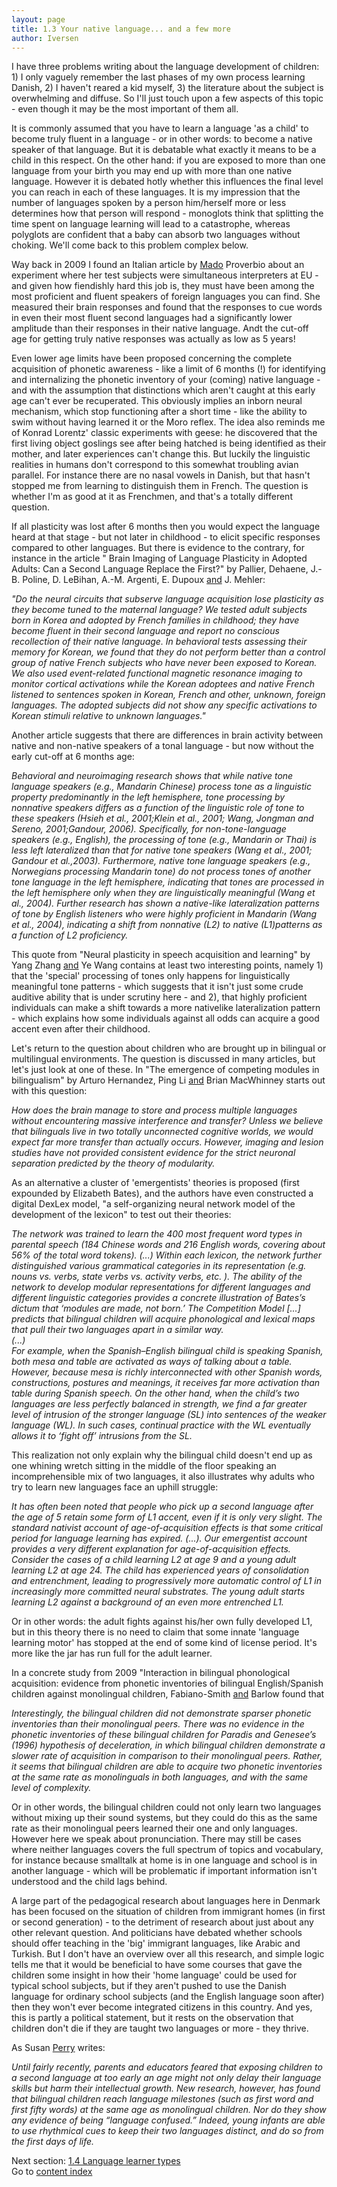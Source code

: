 ```yaml
---
layout: page
title: 1.3 Your native language... and a few more
author: Iversen
---
```

I have three problems writing about the language development of children: 1) I only vaguely remember the last phases of my own process learning Danish, 2) I haven't reared a kid myself, 3) the literature about the subject is overwhelming and diffuse. So I'll just touch upon a few aspects of this topic - even though it may be the most important of them all. 

It is commonly assumed that you have to learn a language 'as a child' to become truly fluent in a language - or in other words: to become a native speaker of that language. But it is debatable what exactly it means to be a child in this respect. On the other hand: if you are exposed to more than one language from your birth you may end up with more than one native language. However it is debated hotly whether this influences the final level you can reach in each of these languages. It is my impression that the number of languages spoken by a person him/herself more or less determines how that person will respond - monoglots think that splitting the time spent on language learning will lead to a catastrophe, whereas polyglots are confident that a baby can absorb two languages without choking. We'll come back to this problem complex below.

Way back in 2009 I found an Italian article by [Mado](http://www.lswn.it/neuroscienze/come-sono-rappresentate-le-lingue-nel-cervello-umano/) Proverbio about an experiment where her test subjects were simultaneous interpreters at EU - and given how fiendishly hard this job is, they must have been among the most proficient and fluent speakers of foreign languages you can find. She measured their brain responses and found that the responses to cue words in even their most fluent second languages had a significantly lower amplitude than their responses in their native language. Andt the cut-off age for getting truly native responses was actually as low as 5 years!

Even lower age limits have been proposed concerning the complete acquisition of phonetic awareness - like a limit of 6 months (!) for identifying and internalizing the phonetic inventory of your (coming) native language - and with the assumption that distinctions which aren't caught at this early age can't ever be recuperated. This obviously implies an inborn neural mechanism, which stop functioning after a short time - like the ability to swim without having learned it or the Moro reflex. The idea also reminds me of Konrad Lorentz' classic experiments with geese: he discovered that the first living object goslings see after being hatched is being identified as their mother, and later experiences can't change this. But luckily the linguistic realities in humans don't correspond to this somewhat troubling avian parallel. For instance there are no nasal vowels in Danish, but that hasn't stopped me from learning to distinguish them in French. The question is whether I'm as good at it as Frenchmen, and that's a totally different question.

If all plasticity was lost after 6 months then you would expect the language heard at that stage - but not later in childhood - to elicit specific responses compared to other languages. But there is evidence to the contrary, for instance in the article " Brain Imaging of Language Plasticity in Adopted Adults: Can a Second Language Replace the First?" by Pallier, Dehaene, J.-B. Poline, D. LeBihan, A.-M. Argenti, E. Dupoux [and](http://cercor.oxfordjournals.org/content/13/2/155.full.pdf) J. Mehler:

*"Do the neural circuits that subserve language acquisition lose plasticity as they become tuned to the maternal language? We tested adult subjects born in Korea and adopted by French families in childhood; they have become fluent in their second language and report no conscious recollection of their native language. In behavioral tests assessing their memory for Korean, we found that they do not perform better than a control group of native French subjects who have never been exposed to Korean. We also used event-related functional magnetic resonance imaging to monitor cortical activations while the Korean adoptees and native French listened to sentences spoken in Korean, French and other, unknown, foreign languages. The adopted subjects did not show any specific activations to Korean stimuli relative to unknown languages."*

Another article suggests that there are differences in brain activity between native and non-native speakers of a tonal language - but now without the early cut-off at 6 months age:

*Behavioral and neuroimaging research shows that while native tone language speakers (e.g., Mandarin Chinese) process tone as a linguistic property predominantly in the left hemisphere, tone processing by nonnative speakers differs as a function of the linguistic role of tone to these speakers (Hsieh et al., 2001;Klein et al., 2001; Wang, Jongman and Sereno, 2001;Gandour, 2006). Specifically, for non-tone-language speakers (e.g., English), the processing of tone (e.g., Mandarin or Thai) is less left lateralized than that for native tone speakers (Wang et al., 2001; Gandour et al.,2003). Furthermore, native tone language speakers (e.g., Norwegians processing Mandarin tone) do not process tones of another tone language in the left hemisphere, indicating that tones are processed in the left hemisphere only when they are linguistically meaningful (Wang et al., 2004). Further research has shown a native-like lateralization patterns of tone by English listeners who were highly proficient in Mandarin (Wang et al., 2004), indicating a shift from nonnative (L2) to native (L1)patterns as a function of L2 proficiency.*

This quote from "Neural plasticity in speech acquisition and learning" by Yang Zhang [and](https://apps.cla.umn.edu/directory/items/publication/16808.pdf) Ye Wang contains at least two interesting points, namely 1) that the 'special' processing of tones only happens for linguistically meaningful tone patterns - which suggests that it isn't just some crude auditive ability that is under scrutiny here - and 2), that highly proficient individuals can make a shift towards a more nativelike lateralization pattern - which explains how some individuals against all odds can acquire a good accent even after their childhood.

Let's return to the question about children who are brought up in bilingual or multilingual environments. The question is discussed in many articles, but let's just look at one of these. In "The emergence of competing modules in bilingualism" by Arturo Hernandez, Ping Li [and](http://repository.cmu.edu/cgi/viewcontent.cgi?article=1211&context=psychology) Brian MacWhinney starts out with this question:

*How does the brain manage to store and process multiple languages without encountering massive interference and transfer? Unless we believe that bilinguals live in two totally unconnected cognitive worlds, we would expect far more transfer than actually occurs. However, imaging and lesion studies have not provided consistent evidence for the strict neuronal separation predicted by the theory of modularity.*

As an alternative a cluster of 'emergentists' theories is proposed (first expounded by Elizabeth Bates), and the authors have even constructed a digital DexLex model, "a self-organizing neural network model of the development of the lexicon" to test out their theories:

*The network was trained to learn the 400 most frequent word types in parental speech (184 Chinese words and 216 English words, covering about 56% of the total word tokens). (...) Within each lexicon, the network further distinguished various grammatical categories in its representation (e.g. nouns vs. verbs, state verbs vs. activity verbs, etc. ). The ability of the network to develop modular representations for different languages and different linguistic categories provides a concrete illustration of Bates’s dictum that ‘modules are made, not born.’ The Competition Model [...] predicts that bilingual children will acquire phonological and lexical maps that pull their two languages apart in a similar way.*  
*(...)*  
*For example, when the Spanish–English bilingual child is speaking Spanish, both mesa and table are activated as ways of talking about a table. However, because mesa is richly interconnected with other Spanish words, constructions, postures and meanings, it receives far more activation than table during Spanish speech. On the other hand, when the child’s two languages are less perfectly balanced in strength, we find a far greater level of intrusion of the stronger language (SL) into sentences of the weaker language (WL). In such cases, continual practice with the WL eventually allows it to ‘fight off’ intrusions from the SL.*

This realization not only explain why the bilingual child doesn't end up as one whining wretch sitting in the middle of the floor speaking an incomprehensible mix of two languages, it also illustrates why adults who try to learn new languages face an uphill struggle:

*It has often been noted that people who pick up a second language after the age of 5 retain some form of L1 accent, even if it is only very slight. The standard nativist account of age-of-acquisition effects is that some critical period for language learning has expired. (...). Our emergentist account provides a very different explanation for age-of-acquisition effects. Consider the cases of a child learning L2 at age 9 and a young adult learning L2 at age 24. The child has experienced years of consolidation and entrenchment, leading to progressively more automatic control of L1 in increasingly more committed neural substrates. The young adult starts learning L2 against a background of an even more entrenched L1.*

Or in other words: the adult fights against his/her own fully developed L1, but in this theory there is no need to claim that some innate 'language learning motor' has stopped at the end of some kind of license period. It's more like the jar has run full for the adult learner.

In a concrete study from 2009 "Interaction in bilingual phonological acquisition: evidence from phonetic inventories of bilingual English/Spanish children against monolingual children, Fabiano-Smith [and](http://www.ncbi.nlm.nih.gov/pmc/articles/PMC2802227/) Barlow found that 

*Interestingly, the bilingual children did not demonstrate sparser phonetic inventories than their monolingual peers. There was no evidence in the phonetic inventories of these bilingual children for Paradis and Genesee’s (1996) hypothesis of deceleration, in which bilingual children demonstrate a slower rate of acquisition in comparison to their monolingual peers. Rather, it seems that bilingual children are able to acquire two phonetic inventories at the same rate as monolinguals in both languages, and with the same level of complexity.*

Or in other words, the bilingual children could not only  learn two languages without mixing up their sound systems, but they could do this as the same rate as their monolingual peers learned their one and only languages. However here we speak about pronunciation. There may still be cases where neither languages covers the full spectrum of topics and vocabulary, for instance because smalltalk at home is in one language and school is in another language - which will be problematic if important information isn't understood and the child lags behind. 

A large part of the pedagogical research about languages here in Denmark has been focused on the situation of children from immigrant homes (in first or second generation) - to the detriment of research about just about any other relevant question. And politicians have debated whether schools should offer teaching in the 'big' immigrant languages, like Arabic and Turkish. But I don't have an overview over all this research, and simple logic tells me that it would be beneficial to have some courses that gave the children some insight in how their 'home language' could be used for typical school subjects, but if they aren't pushed to use the Danish language for ordinary school subjects (and the English language soon after) then they won't ever become integrated citizens in this country. And yes, this is partly a political statement, but it rests on the observation that children don't die if they are taught two languages or more - they thrive.

As Susan [Perry](http://www.brainfacts.org/sensing-thinking-behaving/language/articles/2008/the-bilingual-brain/) writes:

*Until fairly recently, parents and educators feared that exposing children to a second language at too early an age might not only delay their language skills but harm their intellectual growth. New research, however, has found that bilingual children reach language milestones (such as first word and first fifty words) at the same age as monolingual children. Nor do they show any evidence of being “language confused.” Indeed, young infants are able to use rhythmical cues  to keep their two languages distinct, and do so from the first days of life.*



Next section: [1.4 Language learner types](../1-4-language-learner-types/)  
Go to [content index](../)

